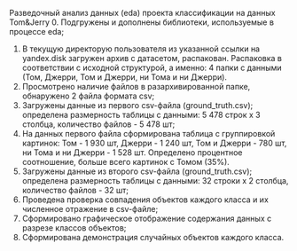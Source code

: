 Разведочный анализ данных (eda) проекта классификации на данных Tom&Jerry
0. Подгружены и дополнены библиотеки, используемые в процессе eda;
1. В текущую директорую пользователя из указанной ссылки на yandex.disk загружен архив с датасетом, распакован. Распаковка в соответствии с исходной структурой, а именно: 4 папки с данными (Том, Джерри, Том и Джерри, ни Тома и ни Джерри).
2.  Просмотрено наличие файлов в разархивированной папке, обнаружено 2 файла формата csv;
3. Загружены данные из первого csv-файла (ground_truth.csv); определена размерность таблицы с данными: 5 478 строк х 3 столбца, количество файлов - 5 478 шт;
4. На данных первого файла сформирована таблица с группировкой картинок: 
Том - 1 930 шт, Джерри - 1 240 шт, Том и Джерри - 780 шт, ни Тома и ни Джерри - 1 528 шт.
Определено процентное соотношение, больше всего картинок с Томом (35%).
5. Загружены данные из второго csv-файла (ground_truth.csv); определена размерность таблицы с данными: 32 строки х 2 столбца, количество файлов - 32 шт;
6. Проведена проверка совпадения объектов каждого класса и их численное отражение в csv-файле;
7. Сформировано графическое отображение содержания данных с разрезе классов объектов;
8. Сформирована демонстрация случайных объектов каждого класса.